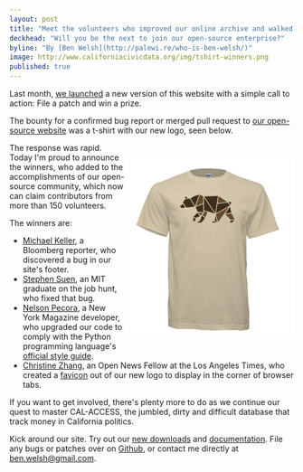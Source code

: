 ```yaml
---
layout: post
title: "Meet the volunteers who improved our online archive and walked away with a free t-shirt"
deckhead: "Will you be the next to join our open-source enterprise?"
byline: "By [Ben Welsh](http://palewi.re/who-is-ben-welsh/)"
image: http://www.californiacivicdata.org/img/tshirt-winners.png
published: true
---
```


Last month, [we launched](/2016/09/15/website-launch/) a new version of this website with a simple call to action: File a patch and win a prize.

The bounty for a confirmed bug report or merged pull request to [our open-source website](https://github.com/california-civic-data-coalition/django-calaccess-downloads-website) was a t-shirt with our new logo, seen below.

<figure style="margin: 28px 0; max-width:300px; float: right;">
    <img src="/img/tshirt.png" style="max-width:300px">
</figure>

The response was rapid. Today I'm proud to announce the winners, who added to the accomplishments of our open-source community, which now can claim contributors from more than 150 volunteers.

The winners are:

* [Michael Keller](https://twitter.com/mhkeller?lang=en), a Bloomberg reporter, who discovered a bug in our site's footer.
* [Stephen Suen](https://twitter.com/s2tephen), an MIT graduate on the job hunt, who fixed that bug.
* [Nelson Pecora](https://twitter.com/nelsonpecora), a New York Magazine developer, who upgraded our code to comply with the Python programming language's [official style guide](https://www.python.org/dev/peps/pep-0008/).
* [Christine Zhang](https://twitter.com/christinezhang), an Open News Fellow at the Los Angeles Times, who created a [favicon](https://en.wikipedia.org/wiki/Favicon) out of our new logo to display in the corner of browser tabs.

If you want to get involved, there's plenty more to do as we continue our quest to master CAL-ACCESS, the jumbled, dirty and difficult database that track money in California politics.

Kick around our site. Try out our [new downloads](http://calaccess.californiacivicdata.org/downloads/latest/) and [documentation](http://calaccess.californiacivicdata.org/documentation/). File any bugs or patches over on [Github](https://github.com/california-civic-data-coalition/django-calaccess-downloads-website/issues), or contact me directly at [ben.welsh@gmail.com](mailto:ben.welsh@gmail.com). 
